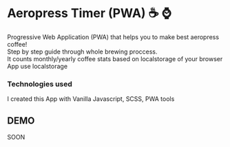 # Aeropress Timer (PWA) :coffee: :watch: 
Progressive Web Application (PWA) that helps you to make best aeropress coffee! <br/>
Step by step guide through whole brewing proccess. <br/>
It counts monthly/yearly coffee stats based on localstorage of your browser<br/> 
App use localstorage 


### Technologies used
I created this App with Vanilla Javascript, SCSS, PWA tools<br/>

## DEMO
SOON

